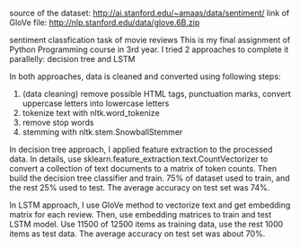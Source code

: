 source of the dataset: http://ai.stanford.edu/~amaas/data/sentiment/
link of GloVe file: http://nlp.stanford.edu/data/glove.6B.zip

sentiment classfication task of movie reviews
This is my final assignment of Python Programming course in 3rd year. 
I tried 2 approaches to complete it parallelly: decision tree and LSTM

In both approaches, data is cleaned and converted using following steps:
1) (data cleaning) remove possible HTML tags, punctuation marks, convert uppercase letters into lowercase letters
2) tokenize text with nltk.word_tokenize
3) remove stop words
4) stemming with nltk.stem.SnowballStemmer

In decision tree approach, I applied feature extraction to the processed data. In details, use sklearn.feature_extraction.text.CountVectorizer to convert a collection of text documents to a matrix of token counts.
Then build the decision tree classifier and train. 75% of dataset used to train, and the rest 25% used to test. The average accuracy on test set was 74%.

In LSTM approach, I use GloVe method to vectorize text and get embedding matrix for each review.
Then, use embedding matrices to train and test LSTM model. Use 11500 of 12500 items as training data, use the rest 1000 items as test data. The average accuracy on test set was about 70%.
